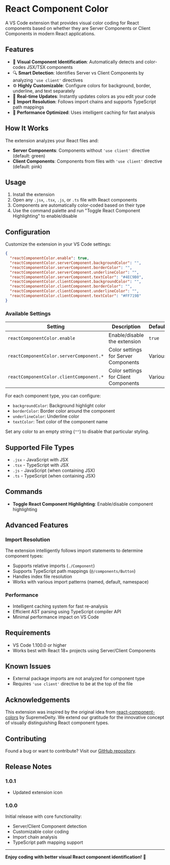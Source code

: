 # React Component Color

A VS Code extension that provides visual color coding for React components based on whether they are Server Components or Client Components in modern React applications.

## Features

- 🎨 **Visual Component Identification**: Automatically detects and color-codes JSX/TSX components
- 🔍 **Smart Detection**: Identifies Server vs Client Components by analyzing `'use client'` directives
- ⚙️ **Highly Customizable**: Configure colors for background, border, underline, and text separately
- 🔄 **Real-time Updates**: Instantly updates colors as you edit your code
- 📁 **Import Resolution**: Follows import chains and supports TypeScript path mappings
- 💾 **Performance Optimized**: Uses intelligent caching for fast analysis

## How It Works

The extension analyzes your React files and:

- **Server Components**: Components without `'use client'` directive (default: green)
- **Client Components**: Components from files with `'use client'` directive (default: pink)

## Usage

1. Install the extension
2. Open any `.jsx`, `.tsx`, `.js`, or `.ts` file with React components
3. Components are automatically color-coded based on their type
4. Use the command palette and run "Toggle React Component Highlighting" to enable/disable

## Configuration

Customize the extension in your VS Code settings:

```json
{
  "reactComponentColor.enable": true,
  "reactComponentColor.serverComponent.backgroundColor": "",
  "reactComponentColor.serverComponent.borderColor": "",
  "reactComponentColor.serverComponent.underlineColor": "",
  "reactComponentColor.serverComponent.textColor": "#4EC9B0",
  "reactComponentColor.clientComponent.backgroundColor": "",
  "reactComponentColor.clientComponent.borderColor": "",
  "reactComponentColor.clientComponent.underlineColor": "",
  "reactComponentColor.clientComponent.textColor": "#FF719B"
}
```

### Available Settings

| Setting | Description | Default |
|---------|-------------|---------|
| `reactComponentColor.enable` | Enable/disable the extension | `true` |
| `reactComponentColor.serverComponent.*` | Color settings for Server Components | Various |
| `reactComponentColor.clientComponent.*` | Color settings for Client Components | Various |

For each component type, you can configure:

- `backgroundColor`: Background highlight color
- `borderColor`: Border color around the component
- `underlineColor`: Underline color
- `textColor`: Text color of the component name

Set any color to an empty string (`""`) to disable that particular styling.

## Supported File Types

- `.jsx` - JavaScript with JSX
- `.tsx` - TypeScript with JSX
- `.js` - JavaScript (when containing JSX)
- `.ts` - TypeScript (when containing JSX)

## Commands

- **Toggle React Component Highlighting**: Enable/disable component highlighting

## Advanced Features

### Import Resolution

The extension intelligently follows import statements to determine component types:

- Supports relative imports (`./Component`)
- Supports TypeScript path mappings (`@/components/Button`)
- Handles index file resolution
- Works with various import patterns (named, default, namespace)

### Performance

- Intelligent caching system for fast re-analysis
- Efficient AST parsing using TypeScript compiler API
- Minimal performance impact on VS Code

## Requirements

- VS Code 1.100.0 or higher
- Works best with React 18+ projects using Server/Client Components

## Known Issues

- External package imports are not analyzed for component type
- Requires `'use client'` directive to be at the top of the file

## Acknowledgements

This extension was inspired by the original idea from [react-component-colors](https://github.com/SupremeDeity/react-component-colors) by SupremeDeity. We extend our gratitude for the innovative concept of visually distinguishing React component types.

## Contributing

Found a bug or want to contribute? Visit our [GitHub repository](https://github.com/kage1020/react-component-color).

## Release Notes

### 1.0.1

- Updated extension icon

### 1.0.0

Initial release with core functionality:

- Server/Client Component detection
- Customizable color coding
- Import chain analysis
- TypeScript path mapping support

---

**Enjoy coding with better visual React component identification!** 🚀
